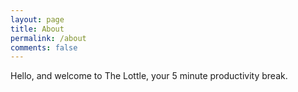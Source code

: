 ```yaml
---
layout: page
title: About
permalink: /about
comments: false
---
```


<div class="row justify-content-between">
<div class="col-md-8 pr-5">
Hello, and welcome to The Lottle, your 5 minute productivity break.
</div>
</div>
